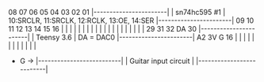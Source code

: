  08 07 06 05 04 03 02 01
|-----------------------|
|    sn74hc595 #1       |  10:SRCLR, 11:SRCLK, 12:RCLK, 13:OE, 14:SER
|-----------------------|
 09 10 11 12 13 14 15 16
    |  |  |  |  |
    |  |  |  |  |
    |  |  |  |  |
    |  |  |  |  |
    29 31 32 DA 30
|-----------------------|
|    Teensy 3.6         |  DA = DAC0
|-----------------------|
       A2
 3V G  16
 |  |  |
 |  |  |
 |  |  |
 |  |  |
 +  G  ->
|--------------------------|
| Guitar input circuit     |
|--------------------------|
